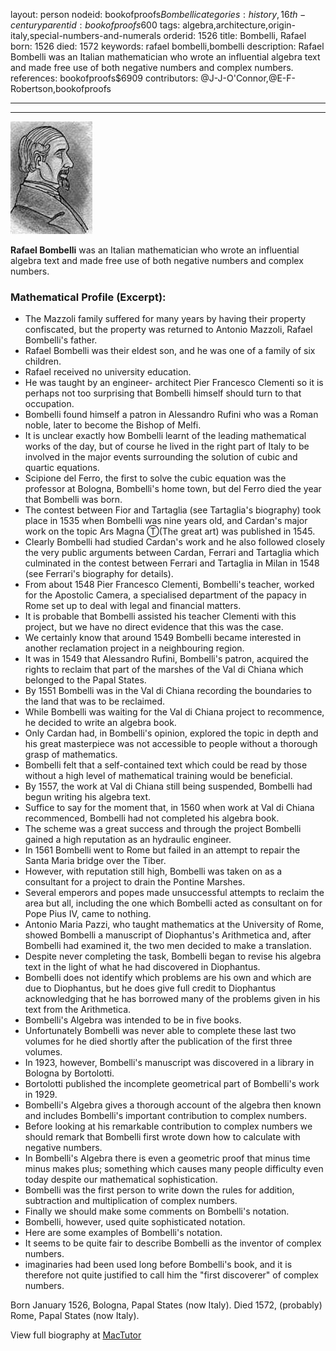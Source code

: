 layout: person
nodeid: bookofproofs$Bombelli
categories: history,16th-century
parentid: bookofproofs$600
tags: algebra,architecture,origin-italy,special-numbers-and-numerals
orderid: 1526
title: Bombelli, Rafael
born: 1526
died: 1572
keywords: rafael bombelli,bombelli
description: Rafael Bombelli was an Italian mathematician who wrote an influential algebra text and made free use of both negative numbers and complex numbers.
references: bookofproofs$6909
contributors: @J-J-O'Connor,@E-F-Robertson,bookofproofs

---



---

![Bombelli.jpg](https://github.com/bookofproofs/bookofproofs.github.io/blob/main/_sources/_assets/images/portraits/Bombelli.jpg?raw=true)

**Rafael Bombelli** was an Italian mathematician who wrote an influential algebra text and made free use of both negative numbers and complex numbers.

### Mathematical Profile (Excerpt):
* The Mazzoli family suffered for many years by having their property confiscated, but the property was returned to Antonio Mazzoli, Rafael Bombelli's father.
* Rafael Bombelli was their eldest son, and he was one of a family of six children.
* Rafael received no university education.
* He was taught by an engineer- architect Pier Francesco Clementi so it is perhaps not too surprising that Bombelli himself should turn to that occupation.
* Bombelli found himself a patron in Alessandro Rufini who was a Roman noble, later to become the Bishop of Melfi.
* It is unclear exactly how Bombelli learnt of the leading mathematical works of the day, but of course he lived in the right part of Italy to be involved in the major events surrounding the solution of cubic and quartic equations.
* Scipione del Ferro, the first to solve the cubic equation was the professor at Bologna, Bombelli's home town, but del Ferro died the year that Bombelli was born.
* The contest between Fior and Tartaglia (see Tartaglia's biography) took place in 1535 when Bombelli was nine years old, and Cardan's major work on the topic Ars Magna Ⓣ(The great art) was published in 1545.
* Clearly Bombelli had studied Cardan's work and he also followed closely the very public arguments between Cardan, Ferrari and Tartaglia which culminated in the contest between Ferrari and Tartaglia in Milan in 1548 (see Ferrari's biography for details).
* From about 1548 Pier Francesco Clementi, Bombelli's teacher, worked for the Apostolic Camera, a specialised department of the papacy in Rome set up to deal with legal and financial matters.
* It is probable that Bombelli assisted his teacher Clementi with this project, but we have no direct evidence that this was the case.
* We certainly know that around 1549 Bombelli became interested in another reclamation project in a neighbouring region.
* It was in 1549 that Alessandro Rufini, Bombelli's patron, acquired the rights to reclaim that part of the marshes of the Val di Chiana which belonged to the Papal States.
* By 1551 Bombelli was in the Val di Chiana recording the boundaries to the land that was to be reclaimed.
* While Bombelli was waiting for the Val di Chiana project to recommence, he decided to write an algebra book.
* Only Cardan had, in Bombelli's opinion, explored the topic in depth and his great masterpiece was not accessible to people without a thorough grasp of mathematics.
* Bombelli felt that a self-contained text which could be read by those without a high level of mathematical training would be beneficial.
* By 1557, the work at Val di Chiana still being suspended, Bombelli had begun writing his algebra text.
* Suffice to say for the moment that, in 1560 when work at Val di Chiana recommenced, Bombelli had not completed his algebra book.
* The scheme was a great success and through the project Bombelli gained a high reputation as an hydraulic engineer.
* In 1561 Bombelli went to Rome but failed in an attempt to repair the Santa Maria bridge over the Tiber.
* However, with reputation still high, Bombelli was taken on as a consultant for a project to drain the Pontine Marshes.
* Several emperors and popes made unsuccessful attempts to reclaim the area but all, including the one which Bombelli acted as consultant on for Pope Pius IV, came to nothing.
* Antonio Maria Pazzi, who taught mathematics at the University of Rome, showed Bombelli a manuscript of Diophantus's Arithmetica and, after Bombelli had examined it, the two men decided to make a translation.
* Despite never completing the task, Bombelli began to revise his algebra text in the light of what he had discovered in Diophantus.
* Bombelli does not identify which problems are his own and which are due to Diophantus, but he does give full credit to Diophantus acknowledging that he has borrowed many of the problems given in his text from the Arithmetica.
* Bombelli's Algebra was intended to be in five books.
* Unfortunately Bombelli was never able to complete these last two volumes for he died shortly after the publication of the first three volumes.
* In 1923, however, Bombelli's manuscript was discovered in a library in Bologna by Bortolotti.
* Bortolotti published the incomplete geometrical part of Bombelli's work in 1929.
* Bombelli's Algebra gives a thorough account of the algebra then known and includes Bombelli's important contribution to complex numbers.
* Before looking at his remarkable contribution to complex numbers we should remark that Bombelli first wrote down how to calculate with negative numbers.
* In Bombelli's Algebra there is even a geometric proof that minus time minus makes plus; something which causes many people difficulty even today despite our mathematical sophistication.
* Bombelli was the first person to write down the rules for addition, subtraction and multiplication of complex numbers.
* Finally we should make some comments on Bombelli's notation.
* Bombelli, however, used quite sophisticated notation.
* Here are some examples of Bombelli's notation.
* It seems to be quite fair to describe Bombelli as the inventor of complex numbers.
* imaginaries had been used long before Bombelli's book, and it is therefore not quite justified to call him the "first discoverer" of complex numbers.

Born January 1526, Bologna, Papal States (now Italy). Died 1572, (probably) Rome, Papal States (now Italy).

View full biography at [MacTutor](https://mathshistory.st-andrews.ac.uk/Biographies/Bombelli/)
